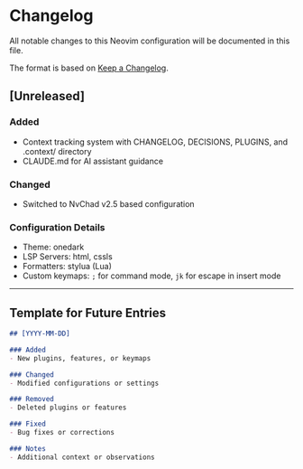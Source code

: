 # Changelog

All notable changes to this Neovim configuration will be documented in this file.

The format is based on [Keep a Changelog](https://keepachangelog.com/en/1.0.0/).

## [Unreleased]

### Added
- Context tracking system with CHANGELOG, DECISIONS, PLUGINS, and .context/ directory
- CLAUDE.md for AI assistant guidance

### Changed
- Switched to NvChad v2.5 based configuration

### Configuration Details
- Theme: onedark
- LSP Servers: html, cssls
- Formatters: stylua (Lua)
- Custom keymaps: `;` for command mode, `jk` for escape in insert mode

---

## Template for Future Entries

```markdown
## [YYYY-MM-DD]

### Added
- New plugins, features, or keymaps

### Changed
- Modified configurations or settings

### Removed
- Deleted plugins or features

### Fixed
- Bug fixes or corrections

### Notes
- Additional context or observations
```

